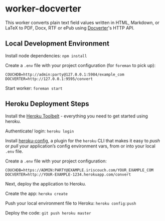 # worker-docverter

This worker converts plain text field values written in HTML, Markdown, or LaTeX to PDF, Docx, RTF or ePub using [Docverter][docverter]'s HTTP API.

## Local Development Environment

Install node dependencies: `npm install`

Create a `.env` file with your project configuration (for `foreman` to pick up):

    COUCHDB=http://admin:party@127.0.0.1:5984/example_com
    DOCVERTER=http://127.0.0.1:9595/convert

Start worker: `foreman start`

## Heroku Deployment Steps

Install the [Heroku Toolbelt][heroku-toolbelt] - everything you need to get started using heroku.

Authenticate/ login: `heroku login`

Install [heroku-config][heroku-config], a plugin for the `heroku` CLI that makes it easy to *push* or *pull* your application’s config environment vars, from or into your local `.env` file.

Create a `.env` file with your project configuration:

    COUCHDB=https://ADMIN:PARTY@EXAMPLE.iriscouch.com/YOUR_EXAMPLE_COM
    DOCVERTER=http://YOUR-EXAMPLE-1234.herokuapp.com/convert

Next, deploy the application to Heroku.

Create the app: `heroku create`

Push your local environment file to Heroku: `heroku config:push`

Deploy the code: `git push heroku master`

[docverter]: http://www.docverter.com "Docverter"
[docverter-api]: http://www.docverter.com/api.html "Docverter API Documentation"
[heroku-toolbelt]: https://toolbelt.heroku.com "heroku toolbelt"
[heroku-config]: https://github.com/ddollar/heroku-config "heroku-config"